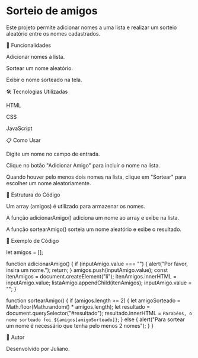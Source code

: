 <h1>Sorteio de amigos</h1>

Este projeto permite adicionar nomes a uma lista e realizar um sorteio aleatório entre os nomes cadastrados.

📌 Funcionalidades

Adicionar nomes à lista.

Sortear um nome aleatório.

Exibir o nome sorteado na tela.

🛠️ Tecnologias Utilizadas

HTML

CSS

JavaScript

📋 Como Usar

Digite um nome no campo de entrada.

Clique no botão "Adicionar Amigo" para incluir o nome na lista.

Quando houver pelo menos dois nomes na lista, clique em "Sortear" para escolher um nome aleatoriamente.

🔧 Estrutura do Código

Um array (amigos) é utilizado para armazenar os nomes.

A função adicionarAmigo() adiciona um nome ao array e exibe na lista.

A função sortearAmigo() sorteia um nome aleatório e exibe o resultado.

📌 Exemplo de Código

let amigos = [];

function adicionarAmigo() {
  if (inputAmigo.value === "") {
    alert("Por favor, insira um nome.");
    return;
  }
  amigos.push(inputAmigo.value);
  const itenAmigos = document.createElement("li");
  itenAmigos.innerHTML = inputAmigo.value;
  listaAmigo.appendChild(itenAmigos);
  inputAmigo.value = "";
}

function sortearAmigo() {
  if (amigos.length >= 2) {
    let amigoSorteado = Math.floor(Math.random() * amigos.length);
    let resultado = document.querySelector("#resultado");
    resultado.innerHTML = `Parabéns, o nome sorteado foi ${amigos[amigoSorteado]}`;
  } else {
    alert("Para sortear um nome é necessário que tenha pelo menos 2 nomes");
  }
}


📝 Autor

Desenvolvido por Juliano.

